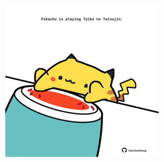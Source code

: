 <!-- built at 24/09/2023, 20:00:55 UTC -->
<p align="center">
  <img width="500" height="500" src="./ReadmeImage.svg">
</p>
